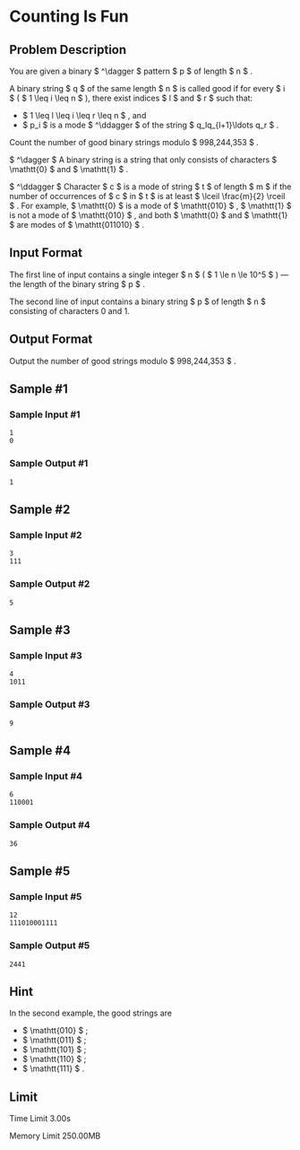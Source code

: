 # Counting Is Fun

## Problem Description

You are given a binary $ ^\dagger $ pattern $ p $ of length $ n $ .

A binary string $ q $ of the same length $ n $ is called good if for every $ i $ ( $ 1 \leq i \leq n $ ), there exist indices $ l $ and $ r $ such that:

- $ 1 \leq l \leq i \leq r \leq n $ , and
- $ p_i $ is a mode $ ^\ddagger $ of the string $ q_lq_{l+1}\ldots q_r $ .

Count the number of good binary strings modulo $ 998\,244\,353 $ .

 $ ^\dagger $ A binary string is a string that only consists of characters $ \mathtt{0} $ and $ \mathtt{1} $ .

 $ ^\ddagger $ Character $ c $ is a mode of string $ t $ of length $ m $ if the number of occurrences of $ c $ in $ t $ is at least $ \lceil \frac{m}{2} \rceil $ . For example, $ \mathtt{0} $ is a mode of $ \mathtt{010} $ , $ \mathtt{1} $ is not a mode of $ \mathtt{010} $ , and both $ \mathtt{0} $ and $ \mathtt{1} $ are modes of $ \mathtt{011010} $ .

## Input Format

The first line of input contains a single integer $ n $ ( $ 1 \le n \le 10^5 $ ) — the length of the binary string $ p $ .

The second line of input contains a binary string $ p $ of length $ n $ consisting of characters 0 and 1.

## Output Format

Output the number of good strings modulo $ 998\,244\,353 $ .

## Sample #1

### Sample Input #1

```
1
0
```

### Sample Output #1

```
1
```

## Sample #2

### Sample Input #2

```
3
111
```

### Sample Output #2

```
5
```

## Sample #3

### Sample Input #3

```
4
1011
```

### Sample Output #3

```
9
```

## Sample #4

### Sample Input #4

```
6
110001
```

### Sample Output #4

```
36
```

## Sample #5

### Sample Input #5

```
12
111010001111
```

### Sample Output #5

```
2441
```

## Hint

In the second example, the good strings are

- $ \mathtt{010} $ ;
- $ \mathtt{011} $ ;
- $ \mathtt{101} $ ;
- $ \mathtt{110} $ ;
- $ \mathtt{111} $ .

## Limit



Time Limit
3.00s

Memory Limit
250.00MB